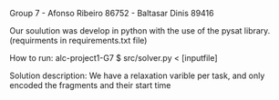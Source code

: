 Group 7 - Afonso Ribeiro 86752 - Baltasar Dinis 89416

Our soulution was develop in python with the use of the pysat library. (requirments in requirements.txt file)

How to run:
alc-project1-G7 $ src/solver.py < [inputfile]

Solution description:
We have a relaxation varible per task, and only encoded the fragments and their start time